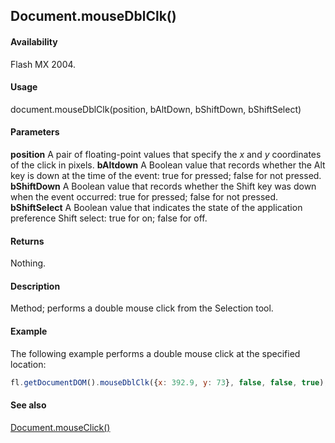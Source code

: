 ## Document.mouseDblClk()

#### Availability

Flash MX 2004.

#### Usage

document.mouseDblClk(position, bAltDown, bShiftDown, bShiftSelect)

#### Parameters

**position** A pair of floating-point values that specify the *x* and *y* coordinates of the click in pixels.
**bAltdown** A Boolean value that records whether the Alt key is down at the time of the event: true for pressed; false
for not pressed.
**bShiftDown** A Boolean value that records whether the Shift key was down when the event occurred: true for pressed;
false for not pressed.
**bShiftSelect** A Boolean value that indicates the state of the application preference Shift select: true for on; false for off.

#### Returns

Nothing.

#### Description

Method; performs a double mouse click from the Selection tool.

#### Example

The following example performs a double mouse click at the specified location:

```javascript
fl.getDocumentDOM().mouseDblClk({x: 392.9, y: 73}, false, false, true);
```

#### See also

[Document.mouseClick()](../Document_object/Document130.md)
